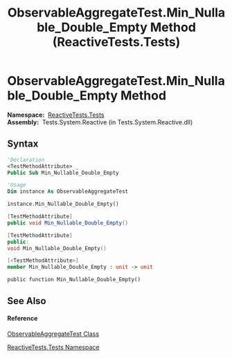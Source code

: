 ﻿---
title: ObservableAggregateTest.Min_Nullable_Double_Empty Method  (ReactiveTests.Tests)
TOCTitle: Min_Nullable_Double_Empty Method
ms:assetid: M:ReactiveTests.Tests.ObservableAggregateTest.Min_Nullable_Double_Empty
ms:mtpsurl: https://msdn.microsoft.com/en-us/library/reactivetests.tests.observableaggregatetest.min_nullable_double_empty(v=VS.103)
ms:contentKeyID: 36619752
ms.date: 06/28/2011
mtps_version: v=VS.103
f1_keywords:
- ReactiveTests.Tests.ObservableAggregateTest.Min_Nullable_Double_Empty
dev_langs:
- CSharp
- JScript
- VB
- FSharp
- c++
---

# ObservableAggregateTest.Min\_Nullable\_Double\_Empty Method

**Namespace:**  [ReactiveTests.Tests](hh289046\(v=vs.103\).md)  
**Assembly:**  Tests.System.Reactive (in Tests.System.Reactive.dll)

## Syntax

``` vb
'Declaration
<TestMethodAttribute> _
Public Sub Min_Nullable_Double_Empty
```

``` vb
'Usage
Dim instance As ObservableAggregateTest

instance.Min_Nullable_Double_Empty()
```

``` csharp
[TestMethodAttribute]
public void Min_Nullable_Double_Empty()
```

``` c++
[TestMethodAttribute]
public:
void Min_Nullable_Double_Empty()
```

``` fsharp
[<TestMethodAttribute>]
member Min_Nullable_Double_Empty : unit -> unit 
```

``` jscript
public function Min_Nullable_Double_Empty()
```

## See Also

#### Reference

[ObservableAggregateTest Class](hh314823\(v=vs.103\).md)

[ReactiveTests.Tests Namespace](hh289046\(v=vs.103\).md)

